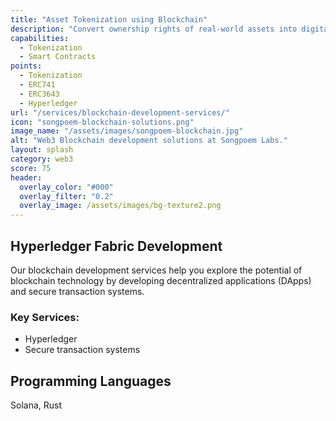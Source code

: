```yaml
---
title: "Asset Tokenization using Blockchain"
description: "Convert ownership rights of real-world assets into digital tokens that can be managed, sold, and traded on a blockchain."
capabilities:
  - Tokenization
  - Smart Contracts
points:
  - Tokenization
  - ERC741
  - ERC3643
  - Hyperledger
url: "/services/blockchain-development-services/"
icon: "songpoem-blockchain-solutions.png"
image_name: "/assets/images/songpoem-blockchain.jpg"
alt: "Web3 Blockchain development solutions at Songpoem Labs."
layout: splash
category: web3
score: 75
header:
  overlay_color: "#000"
  overlay_filter: "0.2"
  overlay_image: /assets/images/bg-texture2.png
---
```

## Hyperledger Fabric Development

Our blockchain development services help you explore the potential of blockchain technology by developing decentralized applications (DApps) and secure transaction systems.

### Key Services:
- Hyperledger
- Secure transaction systems

## Programming Languages
Solana, Rust